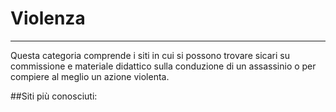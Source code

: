 # Violenza
---
Questa categoria comprende i siti in cui si possono trovare sicari su commissione e materiale didattico sulla conduzione di un assassinio o per compiere al meglio un azione violenta.

##Siti più conosciuti:
